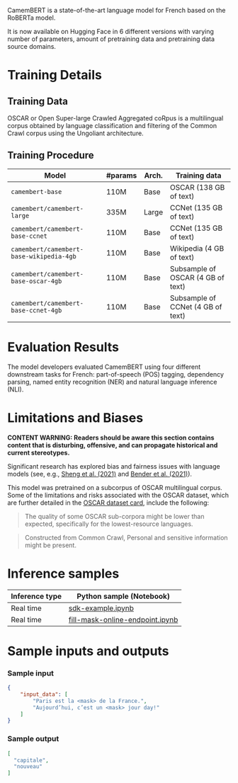 CamemBERT is a state-of-the-art language model for French based on the RoBERTa model.

It is now available on Hugging Face in 6 different versions with varying number of parameters, amount of pretraining data and pretraining data source domains.

# Training Details

## Training Data
OSCAR or Open Super-large Crawled Aggregated coRpus is a multilingual corpus obtained by language classification and filtering of the Common Crawl corpus using the Ungoliant architecture.

## Training Procedure

| Model                                    | #params | Arch. | Training data                     |
| ---------------------------------------- | ------- | ----- | --------------------------------- |
| `camembert-base`                         | 110M    | Base  | OSCAR (138 GB of text)            |
| `camembert/camembert-large`              | 335M    | Large | CCNet (135 GB of text)            |
| `camembert/camembert-base-ccnet`         | 110M    | Base  | CCNet (135 GB of text)            |
| `camembert/camembert-base-wikipedia-4gb` | 110M    | Base  | Wikipedia (4 GB of text)          |
| `camembert/camembert-base-oscar-4gb`     | 110M    | Base  | Subsample of OSCAR (4 GB of text) |
| `camembert/camembert-base-ccnet-4gb`     | 110M    | Base  | Subsample of CCNet (4 GB of text) |

# Evaluation Results


The model developers evaluated CamemBERT using four different downstream tasks for French: part-of-speech (POS) tagging, dependency parsing, named entity recognition (NER) and natural language inference (NLI).


# Limitations and Biases
**CONTENT WARNING: Readers should be aware this section contains content that is disturbing, offensive, and can propagate historical and current stereotypes.**

Significant research has explored bias and fairness issues with language models (see, e.g., [Sheng et al. (2021)](https://aclanthology.org/2021.acl-long.330.pdf) and [Bender et al. (2021)](https://dl.acm.org/doi/pdf/10.1145/3442188.3445922)).

This model was pretrained on a subcorpus of OSCAR multilingual corpus. Some of the limitations and risks associated with the OSCAR dataset, which are further detailed in the [OSCAR dataset card](https://huggingface.co/datasets/oscar), include the following: 

> The quality of some OSCAR sub-corpora might be lower than expected, specifically for the lowest-resource languages.

> Constructed from Common Crawl, Personal and sensitive information might be present.

# Inference samples

Inference type|Python sample (Notebook)
|--|--|
Real time|[sdk-example.ipynb](https://aka.ms/sdk-notebook-examples)
Real time|[fill-mask-online-endpoint.ipynb](https://aka.ms/fill-mask-online-endpoint-oss)

# Sample inputs and outputs

### Sample input
```json
{
    "input_data": [
        "Paris est la <mask> de la France.",
        "Aujourd’hui, c’est un <mask> jour day!"
    ]
}
```

### Sample output
```json
[
  "capitale",
  "nouveau"
]
```
